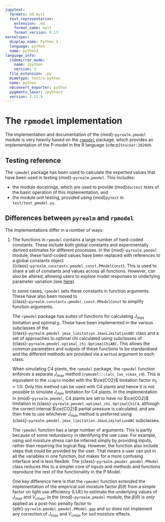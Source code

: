 ```yaml
---
jupytext:
  formats: md:myst
  text_representation:
    extension: .md
    format_name: myst
    format_version: 0.13
kernelspec:
  display_name: Python 3
  language: python
  name: python3
language_info:
  codemirror_mode:
    name: ipython
    version: 3
  file_extension: .py
  mimetype: text/x-python
  name: python
  nbconvert_exporter: python
  pygments_lexer: ipython3
  version: 3.11.9
---
```


# The `rpmodel` implementation

The implementation and documentation of the {mod}`~pyrealm.pmodel` module is very
heavily based on the [``rpmodel``](https://github.com/stineb/rpmodel) package, which
provides an implementation of the P-model in the R language {cite:p}`Stocker:2020dh`.

## Testing reference

The ``rpmodel`` package has been used to calculate the expected values that
have been used in testing {mod}`~pyrealm.pmodel`. This includes:

* the module docstrings, which are used to provide {mod}`doctest` tests of
  the basic operation of this implementation, and
* the module unit testing, provided using {mod}`pytest` in `test/test_pmodel.py`.

## Differences between `pyrealm` and `rpmodel`

The implementations differ in a number of ways:

1. The functions in ``rpmodel`` contains a large number of hard-coded constants. These
   include both global constants and experimentally derived estimates for different
   processes. In the {mod}`~pyrealm.pmodel` module, these hard-coded values have been
   replaced with references to a global constants object
   ({class}`~pyrealm.constants.pmodel_const.PModelConst`). This is used to share a set
   of constants and values across all functions. However, can also be altered, allowing
   users to explore model responses to underlying parameter variation (see
   [here](../../constants.md)).

   In some cases, ``rpmodel`` sets these constants in function arguments. These have
   also been moved to {class}`~pyrealm.constants.pmodel_const.PModelConst` to simplify
   function arguments.

   The ``rpmodel`` package has suites of functions for calculating $J_{max}$ limitation
   and optimal $\chi$. These have been implemented in the various subclasses of the
   {class}`~pyrealm.pmodel.jmax_limitation.JmaxLimitationABC` class and a set of
   approaches to optimal chi calculated using subclasses of
   {class}`~pyrealm.pmodel.optimal_chi.OptimalChiABC`. This allows the common
   parameters and outputs of these functions to be standardised and the different
   methods are provided via a ``method`` argument to each class.

   When simulating C4 plants, the ``rpmodel`` package, the ``rpmodel`` function enforces
   a separate $J_{max}$ method (``rpmodel:::calc_lue_vcmax_c4``). This is equivalent to
   the `simple` model with the $\ce{CO2}$ limitation factor $m_j=1.0$. Only this method
   can be used with C4 plants and hence it is not possible to simulate $J_{max}$
   limitation for C4 plants. In the implementation in {mod}`~pyrealm.pmodel`, C4 plants
   are set to have no $\ce{CO2}$ limitation in
   {class}`~pyrealm.pmodel.optimal_chi.OptimalChiC4`, although the correct internal
   $\ce{CO2}$ partial pressure is calculated, and are then free to use whichever
   $J_{max}$ method is preferred using
   {class}`~pyrealm.pmodel.jmax_limitation.JmaxLimitationABC` subclasses.

   The ``rpmodel`` function has a large number of arguments. This is partly
   because of some redundancy in identifying the use case. For example, using
   soil moisture stress can be inferred simply by providing inputs, rather then
   requiring the logical flag. However, the function also include steps that
   could be provided by the user. That means a user can put in all the variables
   in one function, but makes for a more confusing interface and is less
   flexible. The {class}`~pyrealm.pmodel.pmodel.PModel` class reduces this to a simpler
   core of inputs and methods and functions reproduce the rest of the
   functionality in the P Model.

   One key difference here is that the ``rpmodel`` function extended the implementation
   of the empirical soil moisture factor $\beta(\theta)$ from a simple factor on light
   use efficiency (LUE) to estimate the underlying values of $J_{max}$ and $V_{cmax}$.
   In the {mod}`~pyrealm.pmodel` module, the $\beta(\theta)$ is _only_ applied as a
   post-hoc penalty factor to {attr}`~pyrealm.pmodel.pmodel.PModel.gpp` and so
   does not implement any correction of $J_{max}$ and $V_{cmax}$ for soil moisture
   effects.
